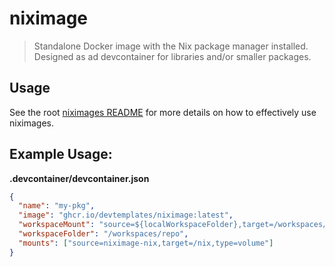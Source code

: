 # niximage

> Standalone Docker image with the Nix package manager installed. Designed as ad devcontainer for libraries and/or smaller packages.

## Usage

See the root [niximages README](../../README.md) for more details on how to effectively use niximages.

## Example Usage:

**.devcontainer/devcontainer.json**

```json
{
  "name": "my-pkg",
  "image": "ghcr.io/devtemplates/niximage:latest",
  "workspaceMount": "source=${localWorkspaceFolder},target=/workspaces/repo,type=bind",
  "workspaceFolder": "/workspaces/repo",
  "mounts": ["source=niximage-nix,target=/nix,type=volume"]
}
```
